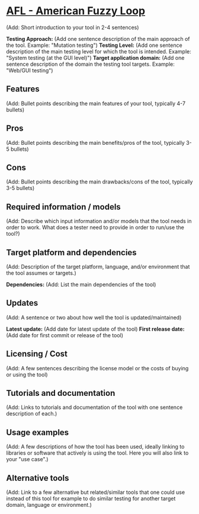 # [AFL - American Fuzzy Loop](url_to_tool)
(Add: Short introduction to your tool in 2-4 sentences)

**Testing Approach:** (Add one sentence description of the main approach of the tool. Example: "Mutation testing")
**Testing Level:** (Add one sentence description of the main testing level for which the tool is intended. Example: "System testing (at the GUI level)")
**Target application domain:** (Add one sentence description of the domain the testing tool targets. Example: "Web/GUI testing")

## Features
(Add: Bullet points describing the main features of your tool, typically 4-7 bullets)

## Pros
(Add: Bullet points describing the main benefits/pros of the tool, typically 3-5 bullets)

## Cons
(Add: Bullet points describing the main drawbacks/cons of the tool, typically 3-5 bullets)

## Required information / models
(Add: Describe which input information and/or models that the tool needs in order to work. What does a tester need to provide in order to run/use the tool?)

## Target platform and dependencies
(Add: Description of the target platform, language, and/or environment that the tool assumes or targets.)

**Dependencies:** (Add: List the main dependencies of the tool)

## Updates
(Add: A sentence or two about how well the tool is updated/maintained)

**Latest update:** (Add date for latest update of the tool)
**First release date:** (Add date for first commit or release of the tool)

## Licensing / Cost
(Add: A few sentences describing the license model or the costs of buying or using the tool)

## Tutorials and documentation
(Add: Links to tutorials and documentation of the tool with one sentence description of each.)

## Usage examples
(Add: A few descriptions of how the tool has been used, ideally linking to libraries or software that actively is using the tool. Here you will also link to your "use case".)

## Alternative tools
(Add: Link to a few alternative but related/similar tools that one could use instead of this tool for example to do similar testing for another target domain, language or environment.)
